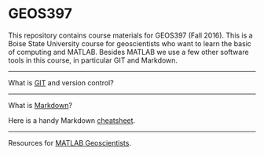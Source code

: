 # GEOS397

This repository contains course materials for GEOS397 (Fall 2016). This is a Boise State University course for geoscientists who want to learn the basic of computing and MATLAB. Besides MATLAB we use a few other software tools in this course, in particular GIT and Markdown.

---

What is [GIT](https://www.atlassian.com/git/tutorials/what-is-version-control) and version control?

---

What is [Markdown](http://whatismarkdown.com)?

Here is a handy Markdown [cheatsheet](https://github.com/adam-p/markdown-here/wiki/Markdown-Cheatsheet#links).

---

Resources for [MATLAB Geoscientists](http://serc.carleton.edu/NAGTWorkshops/data_models/toolsheets/MATLAB.html#refs).